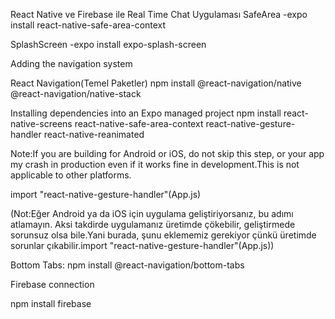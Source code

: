 React Native ve Firebase ile Real Time Chat Uygulaması
SafeArea
-expo install react-native-safe-area-context

SplashScreen
-expo install expo-splash-screen

Adding the navigation system

React Navigation(Temel Paketler)
npm install @react-navigation/native @react-navigation/native-stack

Installing dependencies into an Expo managed project
npm install react-native-screens react-native-safe-area-context react-native-gesture-handler react-native-reanimated

Note:If you are building for Android or iOS, do not skip this step, or your app my crash in production even if it works fine in development.This is not applicable to other platforms.

import "react-native-gesture-handler"(App.js)

(Not:Eğer Android ya da iOS için uygulama geliştiriyorsanız, bu adımı atlamayın. Aksi takdirde uygulamanız üretimde çökebilir, geliştirmede sorunsuz olsa bile.Yani burada, şunu eklememiz gerekiyor çünkü üretimde sorunlar çıkabilir.import "react-native-gesture-handler"(App.js))

Bottom Tabs:
npm install @react-navigation/bottom-tabs

Firebase connection

npm install firebase

